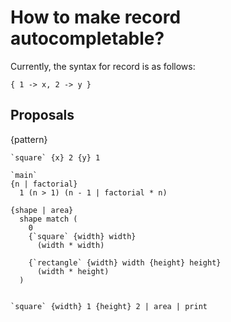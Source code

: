 # How to make record autocompletable?

Currently, the syntax for record is as follows:

```
{ 1 -> x, 2 -> y }
```

## Proposals

<expr> {pattern} <value>

```
`square` {x} 2 {y} 1

`main`
{n | factorial}
  1 (n > 1) (n - 1 | factorial * n)

{shape | area}  
  shape match (
    0
    {`square` {width} width}
      (width * width)

    {`rectangle` {width} width {height} height}
      (width * height)
  )


`square` {width} 1 {height} 2 | area | print
```
